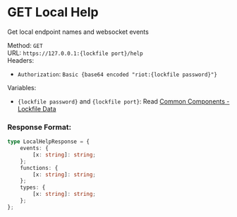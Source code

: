 <!--

This file is automatically generated!
Do not edit it directly!
See https://github.com/techchrism/valorant-api-docs/blob/trunk/contributing.md for more information.

-->

# GET Local Help

Get local endpoint names and websocket events  


Method: `GET`  
URL: `https://127.0.0.1:{lockfile port}/help`  
Headers:
 - `Authorization`: `Basic {base64 encoded "riot:{lockfile password}"}`

Variables:
 - `{lockfile password}` and `{lockfile port}`: Read [Common Components - Lockfile Data](../common-components.md#lockfile-data)


### Response Format:
```ts
type LocalHelpResponse = {
    events: {
        [x: string]: string;
    };
    functions: {
        [x: string]: string;
    };
    types: {
        [x: string]: string;
    };
};
```
